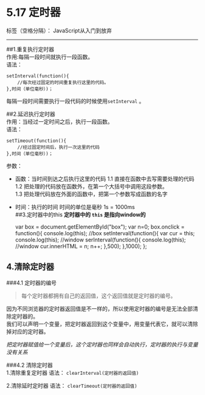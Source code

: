 # 5.17 定时器

标签（空格分隔）： JavaScript从入门到放弃

---

##1.重复执行定时器  
作用:每隔一段时间就执行一段函数。  
语法：  

    setInterval(function(){
        //每次经过固定的时间重复执行这里的代码。
    },时间（单位毫秒）)；
    
每隔一段时间需要执行一段代码的时候使用`setInterval` 。 

##2.延迟执行定时器  
作用：当经过一定时间之后，执行一段函数。  
语法：

    setTimeout(function(){
        //经过固定时间后，执行一次这里的代码
    },时间（单位毫秒）)；

参数：  
 

 - 函数：当时间到达之后执行这里的代码
    1.1 直接在函数中去写需要处理的代码
    1.2 把处理的代码放在函数外，在第一个大括号中调用这段参数。  
    1.3 把处理代码放在外面的函数中，把第一个参数写成函数的名字
 - 时间：执行的时间
        时间的单位是毫秒   1s = 1000ms  
##3.定时器中的this
**定时器中的 `this` 是指向window的**  

    var box = document.getElementById("box");
    var n=0;
    box.onclick = function(){
        console.log(this);              //box
        setInterval(function(){
            var cur = this;
            console.log(this);          //window
            serInterval(function(){
                console.log(this);      //window
                cur.innerHTML = n;
                n++;
            },500);
        },1000);
    };
    
## 4.清除定时器  
###4.1 定时器的编号  
>每个定时器都拥有自己的返回值，这个返回值就是定时器的编号。  

因为不同浏览器的定时器返回值是不一样的，所以使用定时器的编号是无法全部清除定时器的。  
我们可以声明一个变量，把定时器返回到这个变量中，用变量代表它，就可以清除掉对应的定时器。

*把定时器赋值给一个变量后，这个定时器也同样会自动执行，定时器的执行与变量没有关系*  

###4.2 清除定时器  
1.清除重复定时器
语法：
`clearInterval(定时器的返回值)`

2.清除延时定时器
语法：
`clearTimeout(定时器的返回值)`  




    

